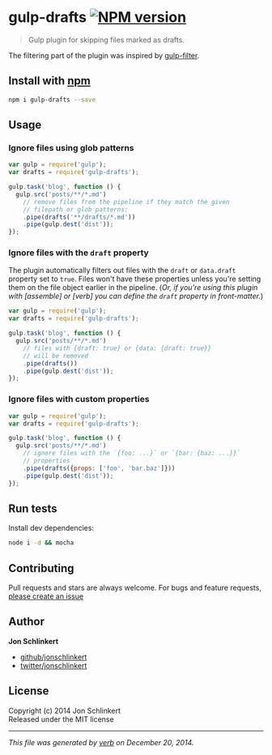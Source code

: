 # gulp-drafts [![NPM version](https://badge.fury.io/js/gulp-drafts.svg)](http://badge.fury.io/js/gulp-drafts)

> Gulp plugin for skipping files marked as drafts.

The filtering part of the plugin was inspired by [gulp-filter].

## Install with [npm](npmjs.org)

```bash
npm i gulp-drafts --save
```

## Usage

### Ignore files using glob patterns

```js
var gulp = require('gulp');
var drafts = require('gulp-drafts');

gulp.task('blog', function () {
  gulp.src('posts/**/*.md')
    // remove files from the pipeline if they match the given
    // filepath or glob patterns:
    .pipe(drafts('**/drafts/*.md'))
    .pipe(gulp.dest('dist'));
});
```

### Ignore files with the `draft` property

The plugin automatically filters out files with the `draft` or `data.draft` property set to `true`. Files won't have these properties unless you're setting them on the file object earlier in the pipeline. (_Or, if you're using this plugin with [assemble] or [verb] you can define the `draft` property in front-matter._)

```js
var gulp = require('gulp');
var drafts = require('gulp-drafts');

gulp.task('blog', function () {
  gulp.src('posts/**/*.md')
    // files with {draft: true} or {data: {draft: true}}
    // will be removed
    .pipe(drafts())
    .pipe(gulp.dest('dist'));
});
```

### Ignore files with custom properties

```js
var gulp = require('gulp');
var drafts = require('gulp-drafts');

gulp.task('blog', function () {
  gulp.src('posts/**/*.md')
    // ignore files with the `{foo: ...}` or `{bar: {baz: ...}}`
    // properties
    .pipe(drafts({props: ['foo', 'bar.baz']}))
    .pipe(gulp.dest('dist'));
});
```

## Run tests

Install dev dependencies:

```bash
node i -d && mocha
```

## Contributing
Pull requests and stars are always welcome. For bugs and feature requests, [please create an issue](https://github.com/jonschlinkert/gulp-drafts/issues)

## Author

**Jon Schlinkert**
 
+ [github/jonschlinkert](https://github.com/jonschlinkert)
+ [twitter/jonschlinkert](http://twitter.com/jonschlinkert) 

## License
Copyright (c) 2014 Jon Schlinkert  
Released under the MIT license

***

_This file was generated by [verb](https://github.com/assemble/verb) on December 20, 2014._

[gulp-filter]: https://github.com/sindresorhus/gulp-filter